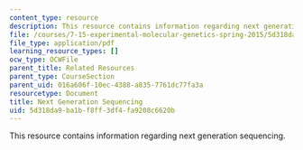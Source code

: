 ```yaml
---
content_type: resource
description: This resource contains information regarding next generation sequencing.
file: /courses/7-15-experimental-molecular-genetics-spring-2015/5d318da9ba1bf8ff3df4fa9208c6620b_MIT7_15S15_NGSsequencing.pdf
file_type: application/pdf
learning_resource_types: []
ocw_type: OCWFile
parent_title: Related Resources
parent_type: CourseSection
parent_uid: 016a606f-10ec-4388-a835-7761dc77fa3a
resourcetype: Document
title: Next Generation Sequencing
uid: 5d318da9-ba1b-f8ff-3df4-fa9208c6620b
---
```

This resource contains information regarding next generation sequencing.

